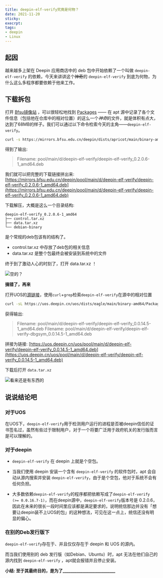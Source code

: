 ```yaml
---
title: deepin-elf-verify究竟是何物？
date: 2021-11-20
sticky:
execrpt:
tags:
- deepin
- Linux
---
```


## 起因

越来越多上架在 Deepin 应用商店中的 deb 包中开始依赖了一个叫做 `deepin-elf-verify` 的依赖，今天来讲讲这个~~神奇~~的 `deepin-elf-verify` 到底为何物，为什么这么多程序都要依赖于他来工作。

## 下载拆包

打开 [Bfsu镜像站](https://mirrors.bfsu.edu.cn/) ，可以很轻松地找到 [Packages](https://mirrors.bfsu.edu.cn/deepin/dists/apricot/main/binary-amd64/Packages) —— 在 apt 源中记录了各个文件信息（包括他在仓库中的相对位置）的这么一个*神奇*的文件，就是体积有点大，达到了68MB的样子。我们可以通过以下命令检索今天的主角——`deepin-elf-verify`。

```bash
curl -s https://mirrors.bfsu.edu.cn/deepin/dists/apricot/main/binary-amd64/Packages | grep deepin-elf-sign | grep pool
```

得到了输出: 

> Filename: pool/main/d/deepin-elf-verify/deepin-elf-verify_0.2.0.6-1_amd64.deb

我们就可以把完整的下载链接拼出来: [https://mirrors.bfsu.edu.cn/deepin/pool/main/d/deepin-elf-verify/deepin-elf-verify_0.2.0.6-1_amd64.deb](https://mirrors.bfsu.edu.cn/deepin/pool/main/d/deepin-elf-verify/deepin-elf-verify_0.2.0.6-1_amd64.deb)

下载解压，大概是这么一个目录结构: 

```
deepin-elf-verify_0.2.0.6-1_amd64
├── control.tar.xz
├── data.tar.xz
└── debian-binary
```

是个常规的deb包该有的结构了。

- control.tar.xz 中存放了deb包的相关信息
- data.tar.xz 是整个包最终会被安装到系统中的文件

终于到了激动人心的时刻了，打开 data.tar.xz ！

![空的？](https://npm.elemecdn.com/superbadguy-bed@0.0.4/9.png)

**搞错了，再来**

打开UOS的[源链接](https://uos.deepin.cn/uos/)，使用`curl`+`grep`检索`deepin-elf-verify`在源中的相对位置

```bash
curl -sL https://uos.deepin.cn/uos/dists/eagle/main/binary-amd64/Packages | grep deepin-elf-verify | grep pool
```

获得输出: 

> Filename: pool/main/d/deepin-elf-verify/deepin-elf-verify_0.0.14.5-1_amd64.deb 
> Filename: pool/main/d/deepin-elf-verify/deepin-elf-verify-dbgsym_0.0.14.5-1_amd64.deb

拼接为链接: [https://uos.deepin.cn/uos/pool/main/d/deepin-elf-verify/deepin-elf-verify_0.0.14.5-1_amd64.deb](https://uos.deepin.cn/uos/pool/main/d/deepin-elf-verify/deepin-elf-verify_0.0.14.5-1_amd64.deb)

下载后打开 `data.tar.xz`

<img src="https://npm.elemecdn.com/superbadguy-bed@0.0.4/10.png" alt="看来还是有东西的"  />

## 说说结论吧

### 对于UOS

在UOS下，`deepin-elf-verify`用于检测用户运行的进程是否被deepin信任的证书签名过，虽然有些过于限制用户，对于一个将要广泛用于政府机关的发行版而言是可以理解的。

### 对于deepin

- `deepin-elf-verify` 在 deepin 上就是个空包。

- 当我们使用 deepin 安装一个含有 `deepin-elf-verify` 的软件包时，apt 会自动从源内搜索并安装 `deepin-elf-verify`，由于是个空包，他对于系统不会有任何负担。

- 大多数依赖`deepin-elf-verify`的程序都把依赖写成了`deepin-elf-verify (>= 0.0.16.7-1)`，而在deepin源中，`deepin-elf-verify`版本号是 0.2.0.6，因此在未来的很长一段时间里应该都是满足要求的，说明统信那边并没有「想要让deepin装不上UOS的包」的这种想法，可见在这一点上，统信还没有明显的偏心。

### 在别的Deb发行版下

`deepin-elf-verify`存在于、并且仅仅存在于 deepin 和 UOS 的源内。

而当我们使用别的 deb 发行版（如Debian、Ubuntu）时，apt 无法在他们自己的源内找到 `deepin-elf-verify` ，apt就会报错并且停止安装。

**小结: 至于其最终目的，是为了\_\_\_\_\_\_\_\_\_\_\_\_\_\_\_\_\_\_\_\_\_\_\_\_\_\_**
